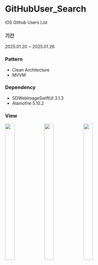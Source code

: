 # GitHubUser_Search
iOS Github Users List

### 기간
2025.01.20 ~ 2025.01.26

### Pattern
- Clean Architecture
- MVVM

### Dependency
- SDWebImageSwiftUI 3.1.3
- Alamofire 5.10.2

### View
<img src = "https://github.com/user-attachments/assets/d5949770-f700-4974-9255-3004e28d3a10" width="25%" height="450">
<img src = "https://github.com/user-attachments/assets/4bb3fc29-d867-426f-bedb-d270441f6d2c" width="25%" height="450">
<img src = "https://github.com/user-attachments/assets/ae8eff26-e3e4-443e-abab-a134bec58881" width="25%" height="450">
